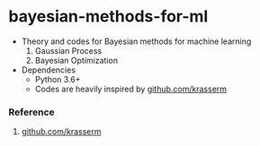 # bayesian-methods-for-ml


- Theory and codes for Bayesian methods for machine learning
  1. Gaussian Process
  2. Bayesian Optimization
- Dependencies
  - Python 3.6+
  - Codes are heavily inspired by [github.com/krasserm]

### Reference
1. [github.com/krasserm]


[github.com/krasserm]: https://github.com/krasserm/bayesian-machine-learning
